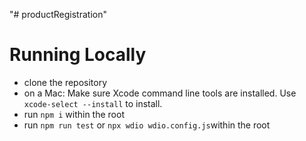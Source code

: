 "# productRegistration" 

# Running Locally
 - clone the repository
 - on a Mac: Make sure Xcode command line tools are installed. Use `xcode-select --install` to install.
 - run `npm i` within the root
 - run `npm run test` or `npx wdio wdio.config.js`within the root
